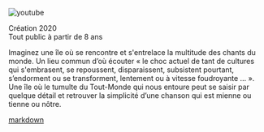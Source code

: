 
<div class= " text-center">

![youtube](https://www.youtube.com/watch?v=GE_l42kENds&list=PL5qp3t801Mh923DRfUMJ1W5tnV1H0V0C-&index=1) 
  </div>
 
Création 2020  
Tout public à partir de 8 ans
  
  
Imaginez une île où se rencontre et s'entrelace la multitude des chants du monde. Un lieu commun d’où écouter «&nbsp;le choc actuel de tant de cultures qui s'embrasent, se repoussent, disparaissent, subsistent pourtant, s’endorment  ou se transforment, lentement ou à vitesse foudroyante …&nbsp;». Une île où le tumulte du Tout-Monde qui nous entoure peut se saisir par quelque détail et retrouver la simplicité d’une chanson qui est mienne ou tienne ou nôtre.

[markdown](ile/ile.exp "")